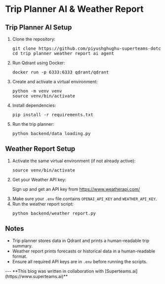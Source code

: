 <!DOCTYPE html>
<html lang="en">
<head>
  <meta charset="UTF-8">

</head>
<body>

<h1>Trip Planner AI & Weather Report</h1>

<h2>Trip Planner AI Setup</h2>
<ol>
  <li>Clone the repository:
    <pre>git clone https://github.com/piyushghughu-superteams-dotcom/trip_planner_weather_report_ai_agent.git
cd trip_planner_weather_report_ai_agent</pre>
  </li>
  <li>Run Qdrant using Docker:
    <pre>docker run -p 6333:6333 qdrant/qdrant</pre>
  </li>
  <li>Create and activate a virtual environment:
    <pre>python -m venv venv
source venv/bin/activate</pre>
  </li>
  <li>Install dependencies:
    <pre>pip install -r requirements.txt</pre>
  </li>
  <li>Run the trip planner:
    <pre>python backend/data_loading.py</pre>
  </li>
</ol>

<h2>Weather Report Setup</h2>
<ol>
  <li>Activate the same virtual environment (if not already active):
    <pre>source venv/bin/activate</pre>
  </li>
  <li>Get your Weather API key:
    <p>Sign up and get an API key from <a href="https://www.weatherapi.com/" target="_blank">https://www.weatherapi.com/</a></p>
  </li>
  <li>Make sure your <code>.env</code> file contains <code>OPENAI_API_KEY</code> and <code>WEATHER_API_KEY</code>.</li>
  <li>Run the weather report script:
    <pre>python backend/weather_report.py</pre>
  </li>
</ol>

<h2>Notes</h2>
<ul>
  <li>Trip planner stores data in Qdrant and prints a human-readable trip summary.</li>
  <li>Weather report prints forecasts or historical data in a human-readable format.</li>
  <li>Ensure all required API keys are in <code>.env</code> before running the scripts.</li>
</ul>
---
**This blog was written in collaboration with [Superteams.ai](https://www.superteams.ai)**


</body>
</html>
